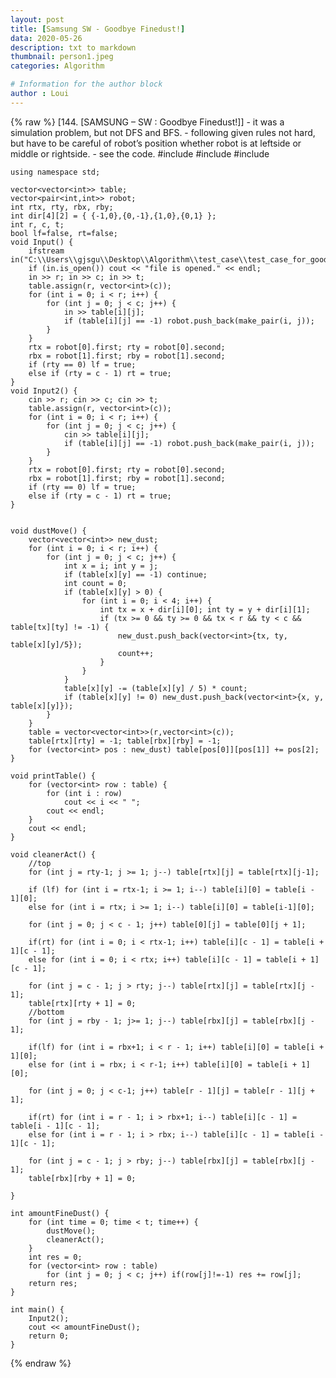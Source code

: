 ```yaml
---
layout: post
title: [Samsung SW - Goodbye Finedust!]
data: 2020-05-26
description: txt to markdown
thumbnail: person1.jpeg
categories: Algorithm

# Information for the author block
author : Loui
---
```


{% raw %}
	﻿[144. [SAMSUNG – SW : Goodbye Finedust!]]
	- it was a simulation problem, but not DFS and BFS.
	- following given rules not hard, but have to be careful of robot’s position whether robot is at leftside or middle or rightside.
	- see the code.
	#include<iostream>
	#include<fstream>
	#include<vector>
	
	using namespace std;
	
	vector<vector<int>> table;
	vector<pair<int,int>> robot;
	int rtx, rty, rbx, rby;
	int dir[4][2] = { {-1,0},{0,-1},{1,0},{0,1} };
	int r, c, t;
	bool lf=false, rt=false;
	void Input() {
		ifstream in("C:\\Users\\gjsgu\\Desktop\\Algorithm\\test_case\\test_case_for_goodbye_finedust.txt");
		if (in.is_open()) cout << "file is opened." << endl;
		in >> r; in >> c; in >> t;
		table.assign(r, vector<int>(c));
		for (int i = 0; i < r; i++) {
			for (int j = 0; j < c; j++) {
				in >> table[i][j];
				if (table[i][j] == -1) robot.push_back(make_pair(i, j));
			}
		}
		rtx = robot[0].first; rty = robot[0].second;
		rbx = robot[1].first; rby = robot[1].second;
		if (rty == 0) lf = true;
		else if (rty = c - 1) rt = true;
	}
	void Input2() {
		cin >> r; cin >> c; cin >> t;
		table.assign(r, vector<int>(c));
		for (int i = 0; i < r; i++) {
			for (int j = 0; j < c; j++) {
				cin >> table[i][j];
				if (table[i][j] == -1) robot.push_back(make_pair(i, j));
			}
		}
		rtx = robot[0].first; rty = robot[0].second;
		rbx = robot[1].first; rby = robot[1].second;
		if (rty == 0) lf = true;
		else if (rty = c - 1) rt = true;
	}
	
	
	void dustMove() {
		vector<vector<int>> new_dust;
		for (int i = 0; i < r; i++) {
			for (int j = 0; j < c; j++) {
				int x = i; int y = j;
				if (table[x][y] == -1) continue;
				int count = 0;
				if (table[x][y] > 0) {
					for (int i = 0; i < 4; i++) {
						int tx = x + dir[i][0]; int ty = y + dir[i][1];
						if (tx >= 0 && ty >= 0 && tx < r && ty < c && table[tx][ty] != -1) {
							new_dust.push_back(vector<int>{tx, ty, table[x][y]/5});
							count++;
						}
					}
				}
				table[x][y] -= (table[x][y] / 5) * count;
				if (table[x][y] != 0) new_dust.push_back(vector<int>{x, y, table[x][y]});
			}
		}
		table = vector<vector<int>>(r,vector<int>(c));
		table[rtx][rty] = -1; table[rbx][rby] = -1;
		for (vector<int> pos : new_dust) table[pos[0]][pos[1]] += pos[2];
	}
	
	void printTable() {
		for (vector<int> row : table) {
			for (int i : row)
				cout << i << " ";
			cout << endl;
		}
		cout << endl;
	}
	
	void cleanerAct() {
		//top
		for (int j = rty-1; j >= 1; j--) table[rtx][j] = table[rtx][j-1];
		
		if (lf) for (int i = rtx-1; i >= 1; i--) table[i][0] = table[i - 1][0];
		else for (int i = rtx; i >= 1; i--) table[i][0] = table[i-1][0];
	
		for (int j = 0; j < c - 1; j++) table[0][j] = table[0][j + 1];
	
		if(rt) for (int i = 0; i < rtx-1; i++) table[i][c - 1] = table[i + 1][c - 1];
		else for (int i = 0; i < rtx; i++) table[i][c - 1] = table[i + 1][c - 1];
	
		for (int j = c - 1; j > rty; j--) table[rtx][j] = table[rtx][j - 1];
		table[rtx][rty + 1] = 0;
		//bottom
		for (int j = rby - 1; j>= 1; j--) table[rbx][j] = table[rbx][j - 1];
	
		if(lf) for (int i = rbx+1; i < r - 1; i++) table[i][0] = table[i + 1][0];
		else for (int i = rbx; i < r-1; i++) table[i][0] = table[i + 1][0];
	
		for (int j = 0; j < c-1; j++) table[r - 1][j] = table[r - 1][j + 1];
	
		if(rt) for (int i = r - 1; i > rbx+1; i--) table[i][c - 1] = table[i - 1][c - 1];
		else for (int i = r - 1; i > rbx; i--) table[i][c - 1] = table[i - 1][c - 1];
	
		for (int j = c - 1; j > rby; j--) table[rbx][j] = table[rbx][j - 1];
		table[rbx][rby + 1] = 0;
	
	}
	
	int amountFineDust() {
		for (int time = 0; time < t; time++) {
			dustMove();
			cleanerAct();
		}
		int res = 0;
		for (vector<int> row : table)
			for (int j = 0; j < c; j++) if(row[j]!=-1) res += row[j];
		return res;
	}
	
	int main() {
		Input2();
		cout << amountFineDust();
		return 0;
	}
	
	
{% endraw %}
